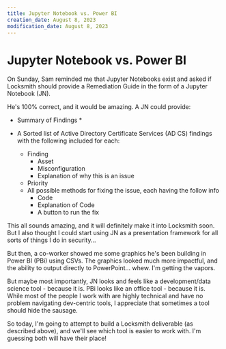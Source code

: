 ```yaml
---
title: Jupyter Notebook vs. Power BI
creation_date: August 8, 2023
modification_date: August 8, 2023
---
```



# Jupyter Notebook vs. Power BI

On Sunday, Sam reminded me that Jupyter Notebooks exist and asked if Locksmith should provide a Remediation Guide in the form of a Jupyter Notebook (JN).

He's 100% correct, and it would be amazing. A JN could provide:
* Summary of Findings
	* 

* A Sorted list of Active Directory Certificate Services (AD CS) findings with the following included for each:
	* Finding
		* Asset
		* Misconfiguration
		* Explanation of why this is an issue
	* Priority
	* All possible methods for fixing the issue, each having the follow info
		* Code
		* Explanation of Code
		* A button to run the fix

This all sounds amazing, and it will definitely make it into Locksmith soon. But I also thought I could start using JN as a presentation framework for all sorts of things I do in security...

But then, a co-worker showed me some graphics he's been building in Power BI (PBi) using CSVs. The graphics looked much more impactful, and the ability to output directly to PowerPoint... whew. I'm getting the vapors. 

But maybe most importantly, JN looks and feels like a development/data science tool - because it is. PBi looks like an office tool - because it is. While most of the people I work with are highly technical and have no problem navigating dev-centric tools, I appreciate that sometimes a tool should hide the sausage. 

So today, I'm going to attempt to build a Locksmith deliverable (as described above), and we'll see which tool is easier to work with. I'm guessing both will have their place!
